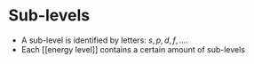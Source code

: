 # Sub-levels
- A sub-level is identified by letters: $s, p, d, f, ...$.
- Each [[energy level]] contains a certain amount of sub-levels